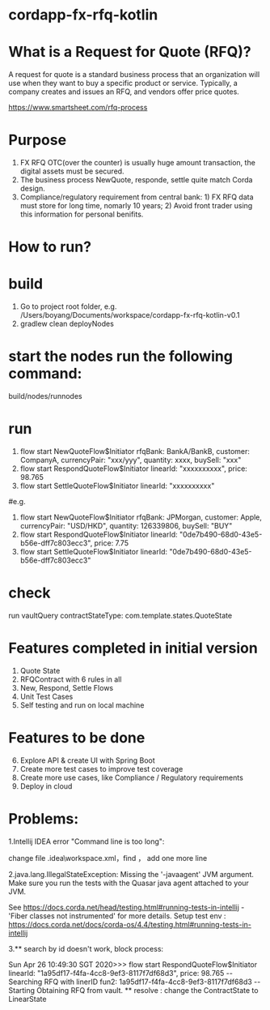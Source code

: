 # **cordapp-fx-rfq-kotlin**

# What is a Request for Quote (RFQ)?
A request for quote is a standard business process that an organization will use when they want to buy a specific product or service. Typically, a company creates and issues an RFQ, and vendors offer price quotes. 

https://www.smartsheet.com/rfq-process

# Purpose
1. FX RFQ OTC(over the counter) is usually huge amount transaction, the digital assets must be secured. 
2. The business process NewQuote, responde, settle quite match Corda design.
3. Compliance/regulatory requirement from central bank: 1) FX RFQ data must store for long time, nomarly 10 years; 2) Avoid front trader using this information for personal benifits.


# How to run?
# build
1. Go to project root folder, e.g. /Users/boyang/Documents/workspace/cordapp-fx-rfq-kotlin-v0.1
2. gradlew clean deployNodes

# start the nodes run the following command: 
build/nodes/runnodes

# run
1. flow start NewQuoteFlow$Initiator rfqBank: BankA/BankB, customer: CompanyA, currencyPair: "xxx/yyy", quantity: xxxx, buySell: "xxx"
2. flow start RespondQuoteFlow$Initiator linearId: "xxxxxxxxxx", price: 98.765
3. flow start SettleQuoteFlow$Initiator linearId: "xxxxxxxxxx"

#e.g.
1. flow start NewQuoteFlow$Initiator rfqBank: JPMorgan, customer: Apple, currencyPair: "USD/HKD", quantity: 126339806, buySell: "BUY"
2. flow start RespondQuoteFlow$Initiator linearId: "0de7b490-68d0-43e5-b56e-dff7c803ecc3", price: 7.75
3. flow start SettleQuoteFlow$Initiator linearId: "0de7b490-68d0-43e5-b56e-dff7c803ecc3"

# check
run vaultQuery contractStateType: com.template.states.QuoteState

# Features completed in initial version
1. Quote State 
2. RFQContract with 6 rules in all
3. New, Respond, Settle Flows
4. Unit Test Cases
5. Self testing and run on local machine

# Features to be done
6. Explore API & create UI with Spring Boot
7. Create more test cases to improve test coverage
8. Create more use cases, like Compliance / Regulatory requirements
9. Deploy in cloud

    
# Problems:
1.Intellij IDEA error "Command line is too long":

change file .idea\workspace.xml，find <component name="PropertiesComponent"> ， add one more line  <property name="dynamic.classpath" value="true" />

2.java.lang.IllegalStateException: Missing the '-javaagent' JVM argument. Make sure you run the tests with the Quasar java agent attached to your JVM.

  See https://docs.corda.net/head/testing.html#running-tests-in-intellij - 'Fiber classes not instrumented' for more details.
  Setup test env : https://docs.corda.net/docs/corda-os/4.4/testing.html#running-tests-in-intellij  

3.** search by id doesn't work, block process:

Sun Apr 26 10:49:30 SGT 2020>>> flow start RespondQuoteFlow$Initiator linearId: "1a95df17-f4fa-4cc8-9ef3-8117f7df68d3", price: 98.765
 -- Searching RFQ with linerID fun2: 1a95df17-f4fa-4cc8-9ef3-8117f7df68d3 --
Starting
Obtaining RFQ from vault.
** resolve : change the ContractState to LinearState

  
